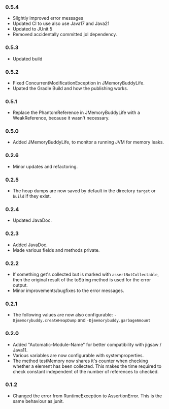 ### 0.5.4
* Slightly improved error messages
* Updated CI to use also use Java17 and Java21
* Updated to JUnit 5
* Removed accidentally committed jol dependency.

### 0.5.3
* Updated build

### 0.5.2
 * Fixed ConcurrentModificationException in JMemoryBuddyLife.
 * Upated the Gradle Build and how the publishing works.

### 0.5.1
 * Replace the PhantomReference in JMemoryBuddyLife with a WeakReference, 
   because it wasn't necessary.

### 0.5.0
 * Added JMemoryBuddyLife, to monitor a running JVM for memory leaks.

### 0.2.6
 * Minor updates and refactoring.

### 0.2.5
 * The heap dumps are now saved by default in the directory `target` or `build` if they exist.

### 0.2.4
 * Updated JavaDoc.

### 0.2.3
 * Added JavaDoc.
 * Made various fields and methods private.

### 0.2.2
 * If something get's collected but is marked with `assertNotCollectable`, then the original result of the toString method is used for the error output.
 * Minor improvements/bugfixes to the error messages.

### 0.2.1
 * The following values are now also configurable: `-Djmemorybuddy.createHeapDump` and `-Djmemorybuddy.garbageAmount` 
### 0.2.0
 * Added "Automatic-Module-Name" for better compatibility with jigsaw / Java11.
 * Various variables are now configurable with systemproperties.
 * The method testMemory now shares it's counter when checking whether a element has been collected. 
 This makes the time required to check constant independent of the number of references to checked.

### 0.1.2
 * Changed the error from RuntimeException to AssertionError. This is the same behaviour as junit.